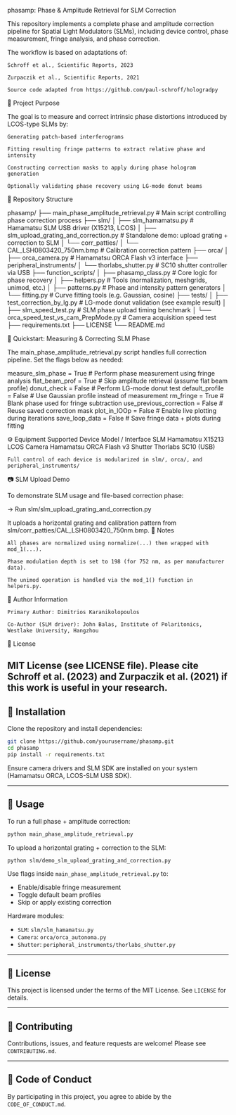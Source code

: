 phasamp: Phase & Amplitude Retrieval for SLM Correction

This repository implements a complete phase and amplitude correction pipeline for Spatial Light Modulators (SLMs), including device control, phase measurement, fringe analysis, and phase correction.

The workflow is based on adaptations of:

    Schroff et al., Scientific Reports, 2023

    Zurpaczik et al., Scientific Reports, 2021

    Source code adapted from https://github.com/paul-schroff/hologradpy

🧠 Project Purpose

The goal is to measure and correct intrinsic phase distortions introduced by LCOS-type SLMs by:

    Generating patch-based interferograms

    Fitting resulting fringe patterns to extract relative phase and intensity

    Constructing correction masks to apply during phase hologram generation

    Optionally validating phase recovery using LG-mode donut beams

📁 Repository Structure

phasamp/
├── main_phase_amplitude_retrieval.py         # Main script controlling phase correction process
├── slm/
│   ├── slm_hamamatsu.py                      # Hamamatsu SLM USB driver (X15213, LCOS)
│   ├── slm_upload_grating_and_correction.py  # Standalone demo: upload grating + correction to SLM
│   └── corr_patties/
│       └── CAL_LSH0803420_750nm.bmp          # Calibration correction pattern
├── orca/
│   ├── orca_camera.py                        # Hamamatsu ORCA Flash v3 interface
├── peripheral_instruments/
│   └── thorlabs_shutter.py                   # SC10 shutter controller via USB
├── function_scripts/
│   ├── phasamp_class.py                      # Core logic for phase recovery
│   ├── helpers.py                            # Tools (normalization, meshgrids, unimod, etc.)
│   ├── patterns.py                           # Phase and intensity pattern generators
│   └── fitting.py                            # Curve fitting tools (e.g. Gaussian, cosine)
├── tests/
│   ├── test_correction_by_lg.py              # LG-mode donut validation (see example result)
│   ├── slm_speed_test.py                     # SLM phase upload timing benchmark
│   └── orca_speed_test_vs_cam_PrepMode.py    # Camera acquisition speed test
├── requirements.txt
├── LICENSE
└── README.md

🚀 Quickstart: Measuring & Correcting SLM Phase

The main_phase_amplitude_retrieval.py script handles full correction pipeline. Set the flags below as needed:

measure_slm_phase = True           # Perform phase measurement using fringe analysis
flat_beam_prof = True              # Skip amplitude retrieval (assume flat beam profile)
donut_check = False                # Perform LG-mode donut test
default_profile = False            # Use Gaussian profile instead of measurement
rm_fringe = True                   # Blank phase used for fringe subtraction
use_previous_correction = False   # Reuse saved correction mask
plot_in_lOOp = False               # Enable live plotting during iterations
save_loop_data = False             # Save fringe data + plots during fitting

⚙️ Equipment Supported
Device	Model / Interface
SLM	Hamamatsu X15213 LCOS
Camera	Hamamatsu ORCA Flash v3
Shutter	Thorlabs SC10 (USB)

    Full control of each device is modularized in slm/, orca/, and peripheral_instruments/

📷 SLM Upload Demo

To demonstrate SLM usage and file-based correction phase:

→ Run slm/slm_upload_grating_and_correction.py

It uploads a horizontal grating and calibration pattern from slm/corr_patties/CAL_LSH0803420_750nm.bmp.
📌 Notes

    All phases are normalized using normalize(...) then wrapped with mod_1(...).

    Phase modulation depth is set to 198 (for 752 nm, as per manufacturer data).

    The unimod operation is handled via the mod_1() function in helpers.py.

🧑 Author Information

    Primary Author: Dimitrios Karanikolopoulos

    Co-Author (SLM driver): John Balas, Institute of Polaritonics, Westlake University, Hangzhou

📄 License

MIT License (see LICENSE file).
Please cite Schroff et al. (2023) and Zurpaczik et al. (2021) if this work is useful in your research.
---

## 🔧 Installation

Clone the repository and install dependencies:

```bash
git clone https://github.com/yourusername/phasamp.git
cd phasamp
pip install -r requirements.txt
```

Ensure camera drivers and SLM SDK are installed on your system (Hamamatsu ORCA, LCOS-SLM USB SDK).

---

## 🚀 Usage

To run a full phase + amplitude correction:

```bash
python main_phase_amplitude_retrieval.py
```

To upload a horizontal grating + correction to the SLM:

```bash
python slm/demo_slm_upload_grating_and_correction.py
```

Use flags inside `main_phase_amplitude_retrieval.py` to:
- Enable/disable fringe measurement
- Toggle default beam profiles
- Skip or apply existing correction

Hardware modules:
- `SLM`: `slm/slm_hamamatsu.py`
- `Camera`: `orca/orca_autonoma.py`
- `Shutter`: `peripheral_instruments/thorlabs_shutter.py`

---

## 📄 License

This project is licensed under the terms of the MIT License. See `LICENSE` for details.

---

## 🤝 Contributing

Contributions, issues, and feature requests are welcome! Please see `CONTRIBUTING.md`.

---

## 💬 Code of Conduct

By participating in this project, you agree to abide by the `CODE_OF_CONDUCT.md`.

